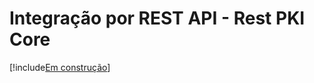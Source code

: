 ﻿# Integração por REST API - Rest PKI Core

[!include[Em construção](../../../includes/under-construction.md)]
